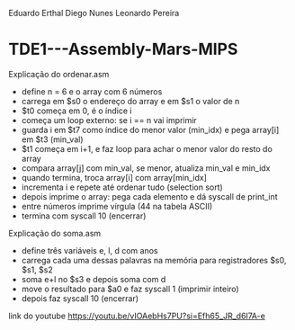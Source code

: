 Eduardo Erthal
Diego Nunes
Leonardo Pereira 

# TDE1---Assembly-Mars-MIPS
Explicação do ordenar.asm

- define n = 6 e o array com 6 números
- carrega em $s0 o endereço do array e em $s1 o valor de n
- $t0 começa em 0, é o índice i
- começa um loop externo: se i == n vai imprimir
- guarda i em $t7 como índice do menor valor (min_idx) e pega array[i] em $t3 (min_val)
- $t1 começa em i+1, e faz loop para achar o menor valor do resto do array
- compara array[j] com min_val, se menor, atualiza min_val e min_idx
- quando termina, troca array[i] com array[min_idx]
- incrementa i e repete até ordenar tudo (selection sort)
- depois imprime o array: pega cada elemento e dá syscall de print_int
- entre números imprime vírgula (44 na tabela ASCII)
- termina com syscall 10 (encerrar)


Explicação do soma.asm
- define três variáveis e, l, d com anos
- carrega cada uma dessas palavras na memória para registradores $s0, $s1, $s2
- soma e+l no $s3 e depois soma com d
- move o resultado para $a0 e faz syscall 1 (imprimir inteiro)
- depois faz syscall 10 (encerrar)

link do youtube
https://youtu.be/vIOAebHs7PU?si=Efh65_JR_d6I7A-e